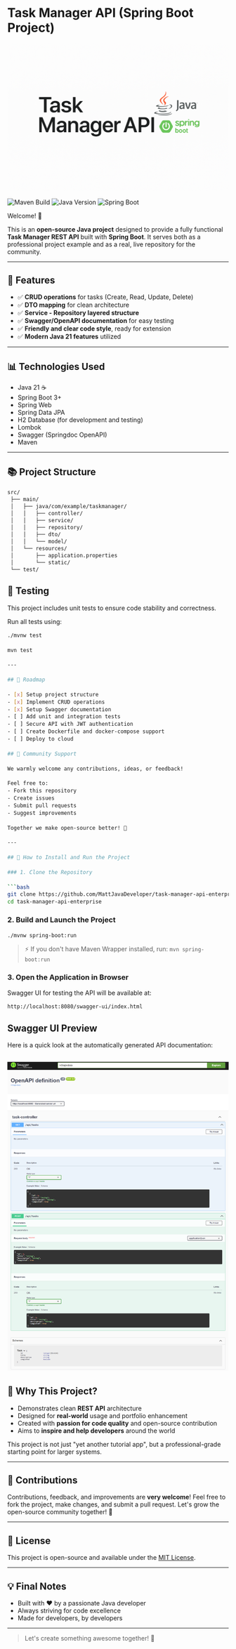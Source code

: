 # Task Manager API (Spring Boot Project)

<p align="center">
  <img src="./images/banner-task-manager-api.png" alt="Task Manager API Banner" />
</p>

![Maven Build](https://img.shields.io/badge/build-passing-brightgreen)
![Java Version](https://img.shields.io/badge/java-21-blue)
![Spring Boot](https://img.shields.io/badge/spring--boot-3.2.4-brightgreen)

Welcome! 🌟

This is an **open-source Java project** designed to provide a fully functional **Task Manager REST API** built with **Spring Boot**.
It serves both as a professional project example and as a real, live repository for the community.

---

## 🌟 Features

- ✅ **CRUD operations** for tasks (Create, Read, Update, Delete)
- ✅ **DTO mapping** for clean architecture
- ✅ **Service - Repository layered structure**
- ✅ **Swagger/OpenAPI documentation** for easy testing
- ✅ **Friendly and clear code style**, ready for extension
- ✅ **Modern Java 21 features** utilized

---

## 📊 Technologies Used

- Java 21 ☕
- Spring Boot 3+
- Spring Web
- Spring Data JPA
- H2 Database (for development and testing)
- Lombok
- Swagger (Springdoc OpenAPI)
- Maven

---

## 📚 Project Structure

```text
src/
 ├── main/
 │   ├── java/com/example/taskmanager/
 │   │   ├── controller/
 │   │   ├── service/
 │   │   ├── repository/
 │   │   ├── dto/
 │   │   └── model/
 │   └── resources/
 │       ├── application.properties
 │       └── static/
 └── test/
```

## 🧪 Testing

This project includes unit tests to ensure code stability and correctness.

Run all tests using:
```bash
./mvnw test

mvn test

---

## 🚀 Roadmap

- [x] Setup project structure
- [x] Implement CRUD operations
- [x] Setup Swagger documentation
- [ ] Add unit and integration tests
- [ ] Secure API with JWT authentication
- [ ] Create Dockerfile and docker-compose support
- [ ] Deploy to cloud

## 🤝 Community Support

We warmly welcome any contributions, ideas, or feedback!

Feel free to:
- Fork this repository
- Create issues
- Submit pull requests
- Suggest improvements

Together we make open-source better! 🚀

---

## 🚀 How to Install and Run the Project

### 1. Clone the Repository

```bash
git clone https://github.com/MattJavaDeveloper/task-manager-api-enterprise.git
cd task-manager-api-enterprise
```

### 2. Build and Launch the Project

```bash
./mvnw spring-boot:run
```

> ⚡ If you don't have Maven Wrapper installed, run: `mvn spring-boot:run`

### 3. Open the Application in Browser

Swagger UI for testing the API will be available at:

```bash
http://localhost:8080/swagger-ui/index.html
```
## Swagger UI Preview

Here is a quick look at the automatically generated API documentation:

![Swagger UI Screenshot](./images/swagger-ui-screenshot.png)
---

## 🌟 Why This Project?

- Demonstrates clean **REST API** architecture
- Designed for **real-world** usage and portfolio enhancement
- Created with **passion for code quality** and open-source contribution
- Aims to **inspire and help developers** around the world

This project is not just "yet another tutorial app", but a professional-grade starting point for larger systems.

---

## 🌈 Contributions

Contributions, feedback, and improvements are **very welcome**!
Feel free to fork the project, make changes, and submit a pull request.
Let's grow the open-source community together! 💪

---

## 🔧 License

This project is open-source and available under the [MIT License](LICENSE).

---

## 💡 Final Notes

- Built with ❤️ by a passionate Java developer
- Always striving for code excellence
- Made for developers, by developers

---

> Let's create something awesome together! 🌟

